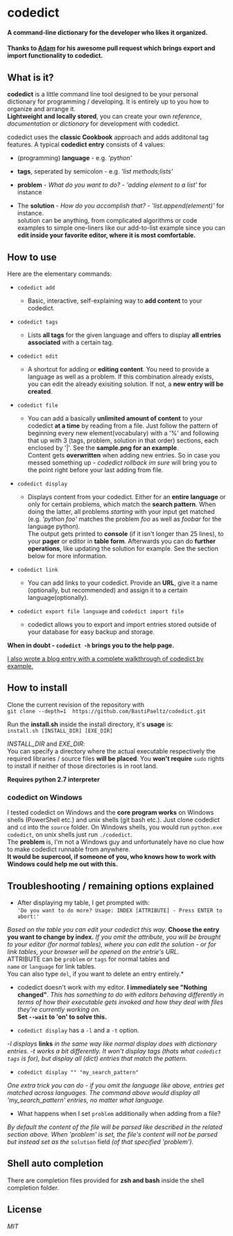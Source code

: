 # codedict

#### A command-line dictionary for the developer who likes it organized.

#### Thanks to <a href="https://github.com/adamnew123456">Adam</a> for his awesome pull request which brings export and import functionality to codedict.

## What is it?

**codedict** is a little command line tool designed to be your personal dictionary for programming / developing. It is entirely up to you how to organize and arrange it.  
**Lightweight and locally stored**, you can create your own *reference*, *documentation* or *dictionary* for development with codedict.

codedict uses the **classic Cookbook** approach and adds additonal tag features. A typical **codedict entry** consists of 4 values: 

  * (programming) **language** - e.g. *'python'*

  * **tags**, seperated by semicolon - e.g. *'list methods;lists'*
 
  * **problem** - *What do you want to do?* - *'adding element to a list'* for instance
    
  * The **solution** - *How do you accomplish that?* - *'list.append(element)'* for instance.  
  solution can be anything, from complicated algorithms or code examples to simple one-liners like our add-to-list example since you can **edit inside your favorite editor, where it is most comfortable.**
  
## How to use   
  
  Here are the elementary commands:
  
  * `codedict add` 
    * Basic, interactive, self-explaining way to **add content** to your codedict. 
  
  * `codedict tags`
    * Lists **all tags** for the given language and offers to display **all entries associated** with a certain tag.
  
  * `codedict edit`
    * A shortcut for adding or **editing content**. You need to provide a language as well as a problem. If this combination already exists, you can edit the already exisiting solution. If not, a **new entry will be created**. 

  * `codedict file`
    * You can add a basically **unlimited amount of content** to your codedict **at a time** by reading from a file. Just follow the pattern of beginning every new element(vocabulary) with a '%' and following that up with 3 (tags, problem, solution in that order) sections, each enclosed by '|'. See the **sample.png for an example**.   
    Content gets **overwritten** when adding new entries. So in case you messed something up - *codedict rollback im sure* will bring you to the point right before your last adding from file. 

  * `codedict display`
    * Displays content from your codedict. Either for an **entire language** or only for certain problems, which match the **search pattern**. When doing the latter, all problems *starting* with your input get matched (e.g. *'python foo'* matches the problem *foo* as well as *foobar* for the language python).     
    The output gets printed to **console** (if it isn't longer than 25 lines), to your **pager** or editor in **table form**. Afterwards you can do **further operations**, like updating the solution for example. See the section below for more information.

  * `codedict link` 
    * You can add links to your codedict. Provide an **URL**, give it a name (optionally, but recommended) and assign it to a certain language(optionally).

  * `codedict export file language` and `codedict import file`
    * codedict allows you to export and import entries stored outside of your database for easy backup and storage.

**When in doubt - `codedict -h` brings you to the help page.**

<a href="http://blog.kaderx.com/blog/2015/04/30/codedict-by-example/" target="_blank">I also wrote a blog entry with a complete walkthrough of codedict by example.</a> 

## How to install
  Clone the current revision of the repository with  
  `git clone --depth=1  https://github.com/BastiPaeltz/codedict.git`

  Run the **install.sh** inside the install directory, it's **usage** is:  
  `install.sh [INSTALL_DIR] [EXE_DIR]`  

*INSTALL_DIR* and *EXE_DIR*:  
 You can specify a directory where the actual executable respectively the required libraries / source files **will be placed**. You **won't require** `sudo` rights to install if neither of those directories is in root land. 
  
**Requires python 2.7 interpreter**   
  
### codedict on Windows

I tested codedict on Windows and the **core program works** on Windows shells (PowerShell etc.) and unix shells (git bash etc.). Just clone codedict and `cd` into the `source` folder. On Windows shells, you would run `python.exe codedict`, on unix shells just run `./codedict`.   
The **problem** is, I'm not a Windows guy and unfortunately have no clue how to make codedict runnable from anywhere.  
**It would be supercool, if someone of you, who knows how to work with Windows could help me out with this.**  

## Troubleshooting / remaining options explained

* After displaying my table, I get prompted with:   
`'Do you want to do more? Usage: INDEX [ATTRIBUTE] - Press ENTER to abort:'` 

*Based on the table you can edit your codedict this way.* **Choose the entry you want to change by index.** *If you omit the attribute, you will be brought to your editor (for normal tables), where you can edit the solution - or for link tables, your browser will be opened on the entrie's URL*.  
ATTRIBUTE can be `problem` or `tags` for normal tables and  
`name` or `language` for link tables.  
You can also type `del`, if you want to delete an entry entirely.*

* codedict doesn't work with my editor. **I immediately see "Nothing changed"**.
*This has something to do with editors behaving differently in terms of how their executable gets invoked and how they deal with files they're currently working on.*  
**Set `--wait` to 'on' to solve this.** 

* `codedict display` has a `-l` and a `-t` option.

*-l displays* **links** *in the same way like normal display does with dictionary entries. -t works a bit differently. It won't display tags (thats what `codedict tags` is for), but display all (dict) entries that match the pattern.*

* `codedict display "" "my_search_pattern"`

*One extra trick you can do - if you omit the language like above, entries get matched across languages. The command above would display all 'my_search_pattern' entries, no matter what language.*

* What happens when I set `problem` additionally when adding from a file?

*By default the content of the file will be parsed like described in the related section above. When 'problem' is set, the file's content will not be parsed but instead set as the* `solution` field *(of that specified 'problem').* 

## Shell auto completion
There are completion files provided for **zsh and bash** inside the shell completion folder.


## License
  
*MIT*
